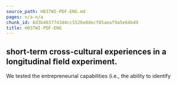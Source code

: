 ```yaml
---
source_path: H037WI-PDF-ENG.md
pages: n/a-n/a
chunk_id: 8d3b4037743d4cc5526e8decf85aeaf9a5e64b49
title: H037WI-PDF-ENG
---
```

## short-term cross-cultural experiences in a longitudinal ﬁeld experiment.

We tested the entrepreneurial capabilities (i.e., the ability to identify
